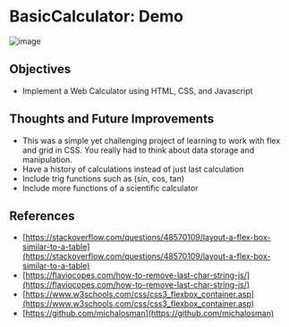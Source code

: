 # BasicCalculator: Demo

![image](https://user-images.githubusercontent.com/49771001/128779151-7a2d646b-93c4-4951-9abf-9d94d50df981.png)

## Objectives
- Implement a Web Calculator using HTML, CSS, and Javascript

## Thoughts and Future Improvements
- This was a simple yet challenging project of learning to work with flex and grid in CSS. You really had to think about data storage and manipulation. 
- Have a history of calculations instead of just last calculation
- Include trig functions such as (sin, cos, tan)
- Include more functions of a scientific calculator

## References
- [https://stackoverflow.com/questions/48570109/layout-a-flex-box-similar-to-a-table](https://stackoverflow.com/questions/48570109/layout-a-flex-box-similar-to-a-table)
- [https://flaviocopes.com/how-to-remove-last-char-string-js/](https://flaviocopes.com/how-to-remove-last-char-string-js/)
- [https://www.w3schools.com/css/css3_flexbox_container.asp](https://www.w3schools.com/css/css3_flexbox_container.asp)
- [https://github.com/michalosman](https://github.com/michalosman)
